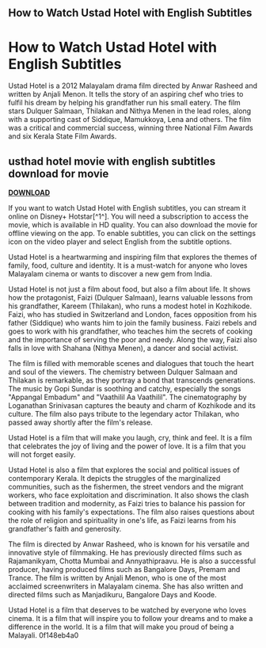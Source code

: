 ## How to Watch Ustad Hotel with English Subtitles

  
# How to Watch Ustad Hotel with English Subtitles
 
Ustad Hotel is a 2012 Malayalam drama film directed by Anwar Rasheed and written by Anjali Menon. It tells the story of an aspiring chef who tries to fulfil his dream by helping his grandfather run his small eatery. The film stars Dulquer Salmaan, Thilakan and Nithya Menen in the lead roles, along with a supporting cast of Siddique, Mamukkoya, Lena and others. The film was a critical and commercial success, winning three National Film Awards and six Kerala State Film Awards.
 
## usthad hotel movie with english subtitles download for movie


[**DOWNLOAD**](https://www.google.com/url?q=https%3A%2F%2Fbytlly.com%2F2tKBJT&sa=D&sntz=1&usg=AOvVaw1693yK-r6gQN9RgRAlmPZa)

 
If you want to watch Ustad Hotel with English subtitles, you can stream it online on Disney+ Hotstar[^1^]. You will need a subscription to access the movie, which is available in HD quality. You can also download the movie for offline viewing on the app. To enable subtitles, you can click on the settings icon on the video player and select English from the subtitle options.
 
Ustad Hotel is a heartwarming and inspiring film that explores the themes of family, food, culture and identity. It is a must-watch for anyone who loves Malayalam cinema or wants to discover a new gem from India.

Ustad Hotel is not just a film about food, but also a film about life. It shows how the protagonist, Faizi (Dulquer Salmaan), learns valuable lessons from his grandfather, Kareem (Thilakan), who runs a modest hotel in Kozhikode. Faizi, who has studied in Switzerland and London, faces opposition from his father (Siddique) who wants him to join the family business. Faizi rebels and goes to work with his grandfather, who teaches him the secrets of cooking and the importance of serving the poor and needy. Along the way, Faizi also falls in love with Shahana (Nithya Menen), a dancer and social activist.
 
The film is filled with memorable scenes and dialogues that touch the heart and soul of the viewers. The chemistry between Dulquer Salmaan and Thilakan is remarkable, as they portray a bond that transcends generations. The music by Gopi Sundar is soothing and catchy, especially the songs "Appangal Embadum" and "Vaathilil Aa Vaathilil". The cinematography by Loganathan Srinivasan captures the beauty and charm of Kozhikode and its culture. The film also pays tribute to the legendary actor Thilakan, who passed away shortly after the film's release.
 
Ustad Hotel is a film that will make you laugh, cry, think and feel. It is a film that celebrates the joy of living and the power of love. It is a film that you will not forget easily.

Ustad Hotel is also a film that explores the social and political issues of contemporary Kerala. It depicts the struggles of the marginalized communities, such as the fishermen, the street vendors and the migrant workers, who face exploitation and discrimination. It also shows the clash between tradition and modernity, as Faizi tries to balance his passion for cooking with his family's expectations. The film also raises questions about the role of religion and spirituality in one's life, as Faizi learns from his grandfather's faith and generosity.
 
The film is directed by Anwar Rasheed, who is known for his versatile and innovative style of filmmaking. He has previously directed films such as Rajamanikyam, Chotta Mumbai and Annyathipraavu. He is also a successful producer, having produced films such as Bangalore Days, Premam and Trance. The film is written by Anjali Menon, who is one of the most acclaimed screenwriters in Malayalam cinema. She has also written and directed films such as Manjadikuru, Bangalore Days and Koode.
 
Ustad Hotel is a film that deserves to be watched by everyone who loves cinema. It is a film that will inspire you to follow your dreams and to make a difference in the world. It is a film that will make you proud of being a Malayali.
 0f148eb4a0
